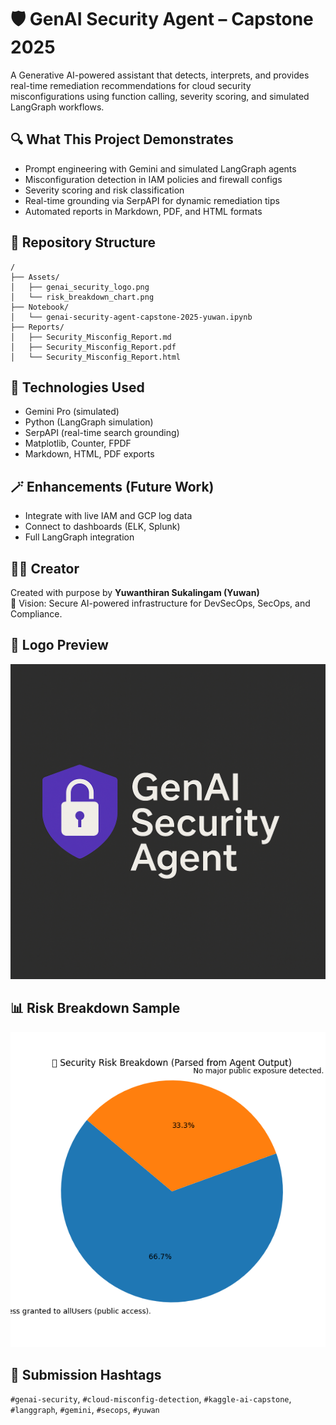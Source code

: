 # 🛡️ GenAI Security Agent – Capstone 2025

A Generative AI-powered assistant that detects, interprets, and provides real-time remediation recommendations for cloud security misconfigurations using function calling, severity scoring, and simulated LangGraph workflows.

## 🔍 What This Project Demonstrates

- Prompt engineering with Gemini and simulated LangGraph agents
- Misconfiguration detection in IAM policies and firewall configs
- Severity scoring and risk classification
- Real-time grounding via SerpAPI for dynamic remediation tips
- Automated reports in Markdown, PDF, and HTML formats

## 📁 Repository Structure

```
/
├── Assets/
│   ├── genai_security_logo.png
│   └── risk_breakdown_chart.png
├── Notebook/
│   └── genai-security-agent-capstone-2025-yuwan.ipynb
├── Reports/
│   ├── Security_Misconfig_Report.md
│   ├── Security_Misconfig_Report.pdf
│   └── Security_Misconfig_Report.html
```

## 🧪 Technologies Used
- Gemini Pro (simulated)
- Python (LangGraph simulation)
- SerpAPI (real-time search grounding)
- Matplotlib, Counter, FPDF
- Markdown, HTML, PDF exports

## 🪄 Enhancements (Future Work)
- Integrate with live IAM and GCP log data
- Connect to dashboards (ELK, Splunk)
- Full LangGraph integration

## 🧑‍💻 Creator
Created with purpose by **Yuwanthiran Sukalingam (Yuwan)**  
🎯 Vision: Secure AI-powered infrastructure for DevSecOps, SecOps, and Compliance.

## 📸 Logo Preview  
![Project Logo](Assets/genai_security_logo.png)

## 📊 Risk Breakdown Sample  
![Risk Chart](Assets/risk_breakdown_chart.png)

## 🔖 Submission Hashtags
`#genai-security`, `#cloud-misconfig-detection`, `#kaggle-ai-capstone`, `#langgraph`, `#gemini`, `#secops`, `#yuwan`

